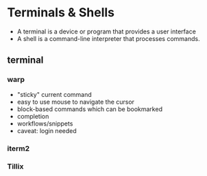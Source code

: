 # Terminals & Shells

- A terminal is a device or program that provides a user interface
- A shell is a command-line interpreter that processes commands.

## terminal

### warp

- "sticky" current command
- easy to use mouse to navigate the cursor
- block-based commands which can be bookmarked
- completion
- workflows/snippets
- caveat: login needed

### iterm2 

### Tillix
